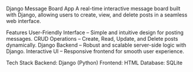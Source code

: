 Django Message Board App
A real-time interactive message board built with Django, allowing users to create, view, and delete posts in a seamless web interface.

Features
    User-Friendly Interface – Simple and intuitive design for posting messages.
    CRUD Operations – Create, Read, Update, and Delete posts dynamically.
    Django Backend – Robust and scalable server-side logic with Django.
    Interactive UI – Responsive frontend for smooth user experience.

Tech Stack
    Backend: Django (Python) 
    Frontend: HTML
    Database: SQLite 
